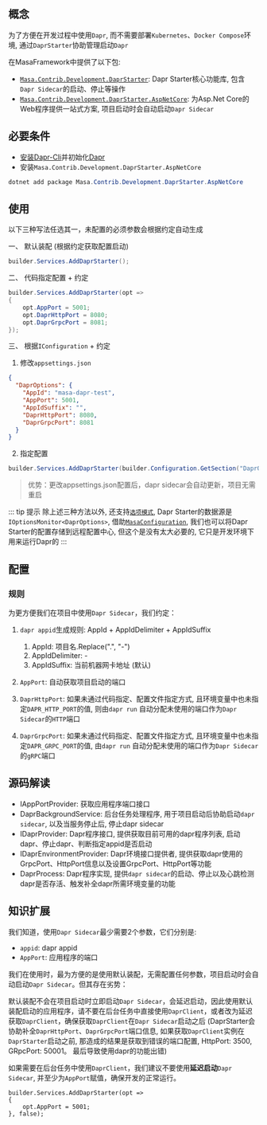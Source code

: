 ## 概念

为了方便在开发过程中使用`Dapr`, 而不需要部署`Kubernetes`、`Docker Compose`环境, 通过`DaprStarter`协助管理启动`Dapr`

在MasaFramework中提供了以下包:

* [`Masa.Contrib.Development.DaprStarter`](https://nuget.org/packages/Masa.Contrib.Development.DaprStarter): Dapr Starter核心功能库, 包含`Dapr Sidecar`的启动、停止等操作
* [`Masa.Contrib.Development.DaprStarter.AspNetCore`](https://nuget.org/packages/Masa.Contrib.Development.DaprStarter.AspNetCore): 为Asp.Net Core的Web程序提供一站式方案, 项目启动时会自动启动`Dapr Sidecar`

## 必要条件

* [安装Dapr-Cli](https://docs.dapr.io/zh-hans/getting-started/install-dapr-cli/)并初始化[Dapr](https://docs.dapr.io/zh-hans/getting-started/install-dapr-selfhost/)
* 安装`Masa.Contrib.Development.DaprStarter.AspNetCore`

``` powershell
dotnet add package Masa.Contrib.Development.DaprStarter.AspNetCore
```

## 使用

以下三种写法任选其一，未配置的必须参数会根据约定自动生成

一、 默认装配 (根据约定获取配置启动)

```csharp
builder.Services.AddDaprStarter();
```

二、 代码指定配置 + 约定

```csharp
builder.Services.AddDaprStarter(opt =>
{
    opt.AppPort = 5001;
    opt.DaprHttpPort = 8080;
    opt.DaprGrpcPort = 8081;
});
```

三、 根据`IConfiguration` + 约定

1. 修改`appsettings.json`

``` appsettings.json
{
  "DaprOptions": {
    "AppId": "masa-dapr-test",
    "AppPort": 5001,
    "AppIdSuffix": "",
    "DaprHttpPort": 8080,
    "DaprGrpcPort": 8081
  }
}
```

2. 指定配置

```csharp
builder.Services.AddDaprStarter(builder.Configuration.GetSection("DaprOptions"));
```

> 优势：更改appsettings.json配置后，dapr sidecar会自动更新，项目无需重启

::: tip 提示
除上述三种方法以外, 还支持[`选项模式`](https://learn.microsoft.com/zh-cn/dotnet/core/extensions/options), Dapr Starter的数据源是`IOptionsMonitor<DaprOptions>`, 借助[`MasaConfiguration`](/framework/building-blocks/configuration), 我们也可以将Dapr Starter的配置存储到远程配置中心, 但这个是没有太大必要的, 它只是开发环境下用来运行Dapr的
:::

## 配置

### 规则

为更方便我们在项目中使用`Dapr Sidecar`，我们约定：

1. `dapr appid`生成规则: AppId + AppIdDelimiter + AppIdSuffix
    1. AppId: 项目名.Replace(".", "-")
    2. AppIdDelimiter: -
    3. AppIdSuffix: 当前机器网卡地址 (默认)

2. `AppPort`: 自动获取项目启动的端口
3. `DaprHttpPort`: 如果未通过代码指定、配置文件指定方式, 且环境变量中也未指定`DAPR_HTTP_PORT`的值, 则由`dapr run` 自动分配未使用的端口作为`Dapr Sidecar`的`HTTP`端口
4. `DaprGrpcPort`: 如果未通过代码指定、配置文件指定方式, 且环境变量中也未指定`DAPR_GRPC_PORT`的值, 由`dapr run` 自动分配未使用的端口作为`Dapr Sidecar`的`gRPC`端口

## 源码解读

* IAppPortProvider: 获取应用程序端口接口
* DaprBackgroundService: 后台任务处理程序, 用于项目启动后协助启动`dapr sidecar`, 以及当服务停止后, 停止dapr sidecar
* IDaprProvider: Dapr程序接口, 提供获取目前可用的dapr程序列表, 启动dapr、停止dapr、判断指定appid是否启动
* IDaprEnvironmentProvider: Dapr环境接口提供者, 提供获取dapr使用的GrpcPort、HttpPort信息以及设置GrpcPort、HttpPort等功能
* DaprProcess: Dapr程序实现, 提供`dapr sidecar`的启动、停止以及心跳检测dapr是否存活、触发补全dapr所需环境变量的功能

## 知识扩展

我们知道，使用`Dapr Sidecar`最少需要2个参数，它们分别是:

* `appid`: dapr appid
* `AppPort`: 应用程序的端口

我们在使用时，最为方便的是使用默认装配，无需配置任何参数，项目启动时会自动启动`Dapr Sidecar`。但其存在劣势：

默认装配不会在项目启动时立即启动`Dapr Sidecar`，会延迟启动，因此使用默认装配启动的应用程序，请不要在后台任务中直接使用`DaprClient`，或者改为延迟获取`DaprClient`，确保获取`DaprClient`在`Dapr Sidecar`启动之后 (DaprStarter会协助补全`DaprHttpPort`、`DaprGrpcPort`端口信息, 如果获取`DaprClient`实例在`DaprStarter`启动之前, 那造成的结果是获取到错误的端口配置, HttpPort: 3500, GRpcPort: 50001。 最后导致使用dapr的功能出错)

如果需要在后台任务中使用`DaprClient`，我们建议不要使用**延迟启动**`Dapr Sidecar`, 并至少为`AppPort`赋值，确保开发的正常运行。

```
builder.Services.AddDaprStarter(opt =>
{
    opt.AppPort = 5001;
}, false);
```